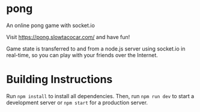 # pong

An online pong game with socket.io

Visit https://pong.slowtacocar.com/ and have fun!

Game state is transferred to and from a node.js server using socket.io in real-time, so you can play with your friends over the Internet.

# Building Instructions

Run `npm install` to install all dependencies. Then, run `npm run dev` to start a development server or `npm start` for a production server.
